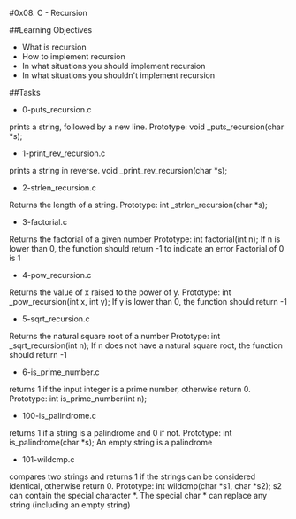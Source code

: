 #0x08. C - Recursion

##Learning Objectives
- What is recursion
- How to implement recursion
- In what situations you should implement recursion
- In what situations you shouldn't implement recursion

##Tasks
* 0-puts_recursion.c

prints a string, followed by a new line.
Prototype: void _puts_recursion(char *s);

* 1-print_rev_recursion.c

prints a string in reverse.
void _print_rev_recursion(char *s);

* 2-strlen_recursion.c

Returns the length of a string.
Prototype: int _strlen_recursion(char *s);


* 3-factorial.c

Returns the factorial of a given number
Prototype: int factorial(int n);
If n is lower than 0, the function should return -1 to indicate an error
Factorial of 0 is 1

* 4-pow_recursion.c

Returns the value of x raised to the power of y.
Prototype: int _pow_recursion(int x, int y);
If y is lower than 0, the function should return -1

* 5-sqrt_recursion.c

Returns the natural square root of a number
Prototype: int _sqrt_recursion(int n);
If n does not have a natural square root, the function should return -1

* 6-is_prime_number.c

returns 1 if the input integer is a prime number, otherwise return 0.
Prototype: int is_prime_number(int n);

* 100-is_palindrome.c

returns 1 if a string is a palindrome and 0 if not.
Prototype: int is_palindrome(char *s);
An empty string is a palindrome

* 101-wildcmp.c

compares two strings and returns 1 if the strings can be considered identical, otherwise return 0.
Prototype: int wildcmp(char *s1, char *s2);
s2 can contain the special character *.
The special char * can replace any string (including an empty string)
